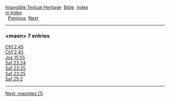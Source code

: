 [Intangible Textual Heritage](../../index)  [Bible](../index) 
[Index](index)   
[m Index](_m_)  
  [Previous](c07133)  [Next](c07135) 

------------------------------------------------------------------------

### &lt;maon&gt; 7 entries

[Ch1 2:45](../kjv/ch1002.htm#045)  
[Ch1 2:45](../kjv/ch1002.htm#045)  
[Jos 15:55](../kjv/jos015.htm#055)  
[Sa1 23:24](../kjv/sa1023.htm#024)  
[Sa1 23:25](../kjv/sa1023.htm#025)  
[Sa1 23:25](../kjv/sa1023.htm#025)  
[Sa1 25:2](../kjv/sa1025.htm#002)  

------------------------------------------------------------------------

[Next: maonites (1)](c07135)
